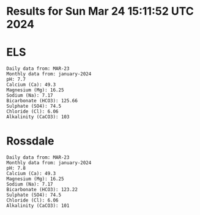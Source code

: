 # Results for Sun Mar 24 15:11:52 UTC 2024
# ELS
```
Daily data from: MAR-23
Monthly data from: january-2024
pH: 7.7
Calcium (Ca): 49.3
Magnesium (Mg): 16.25
Sodium (Na): 7.17
Bicarbonate (HCO3): 125.66
Sulphate (SO4): 74.5
Chloride (Cl): 6.06
Alkalinity (CaCO3): 103
```
# Rossdale
```
Daily data from: MAR-23
Monthly data from: january-2024
pH: 7.8
Calcium (Ca): 49.3
Magnesium (Mg): 16.25
Sodium (Na): 7.17
Bicarbonate (HCO3): 123.22
Sulphate (SO4): 74.5
Chloride (Cl): 6.06
Alkalinity (CaCO3): 101
```
